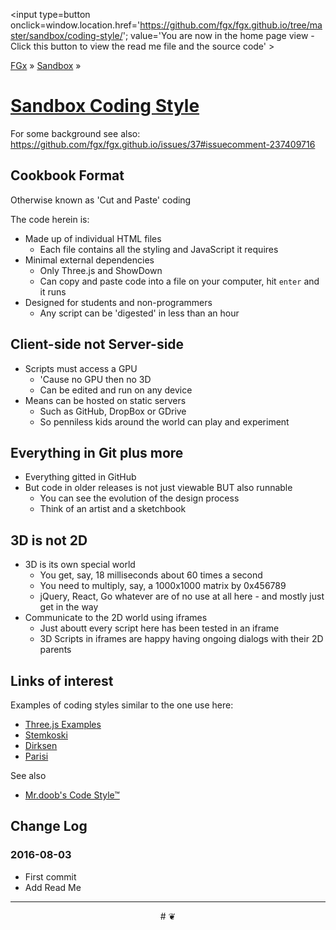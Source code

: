 <span style=display:none; >[You are now in a GitHub source code view - click this link to view the home page]
( http://fgx.github.io/sandbox/coding-style/#readme.md "View file as a web page." )</span>
<input type=button onclick=window.location.href='https://github.com/fgx/fgx.github.io/tree/master/sandbox/coding-style/';
value='You are now in the home page view - Click this button to view the read me file and the source code' >

[FGx]( https://fgx.github.io ) &raquo; [Sandbox]( http://fgx.github.io/sandbox/  ) &raquo;

[Sandbox Coding Style]( http://fgx.github.io/sandbox/xxxxxx/index.html#readme.md )
===


For some background see also: https://github.com/fgx/fgx.github.io/issues/37#issuecomment-237409716


## Cookbook Format

Otherwise known as 'Cut and Paste' coding

The code herein is:

* Made up of individual HTML files
	* Each file contains all the styling and JavaScript it requires
* Minimal external dependencies
	* Only Three.js and ShowDown
	* Can copy and paste code into a file on your computer, hit `enter` and it runs
* Designed for students and non-programmers
	* Any script can be 'digested' in less than an hour


## Client-side not Server-side

* Scripts must access a GPU
	* 'Cause no GPU then no 3D
	* Can be edited and run on any device
* Means can be hosted on static servers
	* Such as GitHub, DropBox or GDrive
	* So penniless kids around the world can play and experiment


## Everything in Git plus more

* Everything gitted in GitHub
* But code in older releases is not just viewable BUT also runnable
	* You can see the evolution of the design process
	* Think of an artist and a sketchbook

## 3D is not 2D

* 3D is its own special world
	* You get, say, 18 milliseconds about 60 times a second
	* You need to multiply, say, a 1000x1000 matrix by 0x456789
	* jQuery, React, Go whatever are of no use at all here - and mostly just get in the way
* Communicate to the 2D world using iframes
	* Just aboutt every script here has been tested in an iframe
	* 3D Scripts in iframes are happy having ongoing dialogs with their 2D parents


## Links of interest

Examples of coding styles similar to the one use here:

* [Three.js Examples]( http://threejs.org/examples/ )
* [Stemkoski]( http://stemkoski.github.io/Three.js/ )
* [Dirksen ]( http://www.smartjava.org/content/all-109-examples-my-book-threejs-threejs-version-r63 )
* [Parisi]( https://github.com/tparisi/WebGLBook )

See also

* [Mr.doob's Code Style™]( https://github.com/mrdoob/three.js/wiki/Mr.doob's-Code-Style%E2%84%A2 )



## Change Log

### 2016-08-03

* First commit
* Add Read Me


***

<center title='FGx ~ a place to fly' >
# <a href=javascript:window.scrollTo(0,0); style=text-decoration:none; > ❦ </a>
</center>

